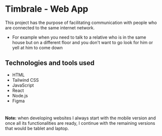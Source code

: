 # Timbrale - Web App

This project has the purpose of facilitating communication with people who are connected to the same internet network.

- For example when you need to talk to a relative who is in the same house but on a different floor and you don't want to go look for him or yell at him to come down

## Technologies and tools used

- HTML
- Tailwind CSS
- JavaScript
- React
- Node.js
- Figma

#

**Note:**
when developing websites I always start with the mobile version and once all its functionalities are ready, I continue with the remaining versions that would be tablet and laptop.
